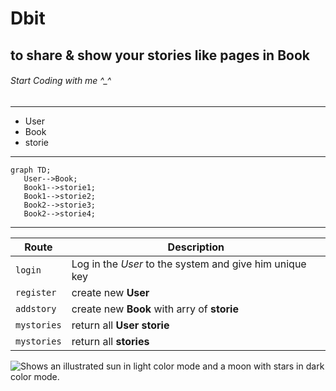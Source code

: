 # Dbit
## to share & show your stories like pages in Book
###### Start Coding with me ^_^
--------------------------------------------
- User
- Book
- storie
 ------------------------------------------
 ```mermaid
graph TD;
    User-->Book;
    Book1-->storie1;
    Book1-->storie2;
    Book2-->storie3;
    Book2-->storie4;
```
-------------------------------------------
| Route | Description |
| --- | --- |
| `login` | Log in the *User* to the system and give him unique key |
| `register` | create new **User**  |
| `addstory` | create new **Book** with arry of **storie**  |
| `mystories` | return all **User**  **storie**  |  
| `mystories` | return all **stories**  | 
<picture>
  <source media="(prefers-color-scheme: dark)" srcset="https://user-images.githubusercontent.com/25423296/163456776-7f95b81a-f1ed-45f7-b7ab-8fa810d529fa.png">
  <source media="(prefers-color-scheme: light)" srcset="https://user-images.githubusercontent.com/25423296/163456779-a8556205-d0a5-45e2-ac17-42d089e3c3f8.png">
  <img alt="Shows an illustrated sun in light color mode and a moon with stars in dark color mode." src="https://user-images.githubusercontent.com/25423296/163456779-a8556205-d0a5-45e2-ac17-42d089e3c3f8.png">
</picture>
